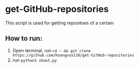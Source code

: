 # get-GitHub-repositories
This script is used for getting repositoes of a certain 

## How to run:
1. Open terminal, run ```cd ~ && git clone https://github.com/hoangvux116/get-GitHub-repositories```
2. run ```python3 shoot.py```
